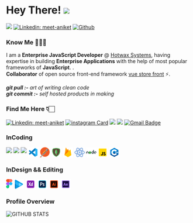 # Hey There! <img src="https://github.com/meet-aniket/meet-aniket/blob/main/gifs/hi.gif" width="40px">


![](https://visitor-badge.laobi.icu/badge?page_id=meet-aniket.meet-aniket)
[![Linkedin: meet-aniket](https://img.shields.io/badge/-@niket_Pandey-blue?style=flat-square&logo=Linkedin&logoColor=white&link=https://www.linkedin.com/in/meet-aniket/)](https://www.linkedin.com/in/meet-aniket/)
[![Github](https://img.shields.io/github/followers/meet-aniket?label=Follow&style=social)](https://github.com/meet-aniket)  


### Know Me 🙋🏻‍♂️


I am a **Enterprise JavaScript Developer** @ [Hotwax Systems](https://www.hotwaxsystems.com/), having expertise in building **Enterprise Applications** with the help of most popular frameworks of **JavaScript**.
. <br>**Collaborator** of open source front-end framework [vue store front](https://www.vuestorefront.io/) ⚡. 


_**git pull :-**_   _art of writing clean code_ <br>
_**git commit :-**_  _self hosted products in making_

### Find Me Here 👇🏻


[![Linkedin: meet-aniket](https://img.shields.io/badge/-@niket_Pandey-blue?style=flat-square&logo=Linkedin&logoColor=white&link=https://www.linkedin.com/in/meet-aniket/)](https://www.linkedin.com/in/meet-aniket/)
[![instagram Card](https://img.icons8.com/fluent/28/000000/instagram-new.png)](https://www.instagram.com/meet.aniket/)
![](https://leetcode.com/meet-aniket/)
![](https://www.codechef.com/users/meet_aniket)
[![Gmail Badge](https://img.shields.io/badge/-meet.aniket.kumar@gmail.com-c14438?style=flat-square&logo=Gmail&logoColor=white&link=mailto:meet.aniket.kumar@gmail.com)](mailto:meet.aniket.kumar@gmail.com)

### InCoding

<span style="display:flex;">
<img src="https://img.icons8.com/fluent/28/000000/console.png"/> &nbsp;
<img src="https://img.icons8.com/color/28/000000/git.png"/> &nbsp;
<img src="https://img.icons8.com/fluent/28/000000/chrome.png"/> &nbsp;
<img src="https://github.com/AsishRaju/AsishRaju/raw/master/gifs/code.png"/> &nbsp;
<img src="https://github.com/AsishRaju/AsishRaju/raw/master/gifs/postman..png"/> &nbsp;
<img src="https://github.com/AsishRaju/AsishRaju/raw/master/gifs/mongodb.png"/> &nbsp;
<img src="https://github.com/AsishRaju/AsishRaju/raw/master/gifs/firebase.png"/> &nbsp;
<img src="https://github.com/AsishRaju/AsishRaju/raw/master/gifs/react.png"/> &nbsp;
<img src="https://github.com/AsishRaju/AsishRaju/raw/master/gifs/nodejs.png"/> &nbsp;
<img src="https://github.com/AsishRaju/AsishRaju/raw/master/gifs/javascript.png"/> &nbsp;
<img src="https://github.com/AsishRaju/AsishRaju/raw/master/gifs/c++.png"/> &nbsp;
</span>
  
### InDesign && Editing

<span style="display:flex;">
<img src="https://github.com/AsishRaju/AsishRaju/raw/master/gifs/figma.png" style="height:25px"/> &nbsp;
<img src="https://github.com/AsishRaju/AsishRaju/raw/master/gifs/vegas.png"/> &nbsp;
<img src="https://github.com/AsishRaju/AsishRaju/raw/master/gifs/xd.png"/> &nbsp;
<img src="https://github.com/AsishRaju/AsishRaju/raw/master/gifs/photoshop.png"/> &nbsp;
<img src="https://github.com/AsishRaju/AsishRaju/raw/master/gifs/illustrator.png"/> &nbsp;
<img src="https://github.com/AsishRaju/AsishRaju/raw/master/gifs/aftereffects.png"/> &nbsp;
</span>

### Profile Overview 

![GITHUB STATS](https://github-readme-stats.vercel.app/api?username=meet-aniket&show_icons=true)<br>


